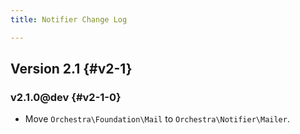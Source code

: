 ```yaml
---
title: Notifier Change Log

---
```


## Version 2.1 {#v2-1}

### v2.1.0@dev {#v2-1-0}

* Move `Orchestra\Foundation\Mail` to `Orchestra\Notifier\Mailer`.
